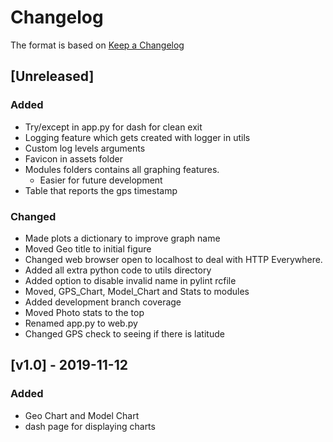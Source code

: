 <!-- markdownlint-disable MD024 -->
# Changelog

The format is based on [Keep a Changelog](https://keepachangelog.com/en/1.0.0/)

## [Unreleased]

### Added

- Try/except in app.py for dash for clean exit
- Logging feature which gets created with logger in utils
- Custom log levels arguments
- Favicon in assets folder
- Modules folders contains all graphing features.
  - Easier for future development
- Table that reports the gps timestamp

### Changed

- Made plots a dictionary to improve graph name
- Moved Geo title to initial figure
- Changed web browser open to localhost to deal with HTTP Everywhere.
- Added all extra python code to utils directory
- Added option to disable invalid name in pylint rcfile
- Moved, GPS_Chart, Model_Chart and Stats to modules
- Added development branch coverage
- Moved Photo stats to the top
- Renamed app.py to web.py
- Changed GPS check to seeing if there is latitude

## [v1.0] - 2019-11-12

### Added

- Geo Chart and Model Chart
- dash page for displaying charts
